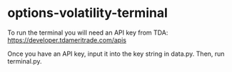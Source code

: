 # options-volatility-terminal

To run the terminal you will need an API key from TDA:
https://developer.tdameritrade.com/apis

Once you have an API key, input it into the key string in data.py. Then, run terminal.py.
